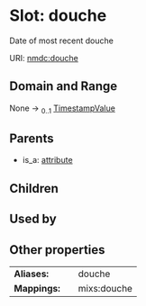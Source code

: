 
# Slot: douche


Date of most recent douche

URI: [nmdc:douche](https://microbiomedata/meta/douche)


## Domain and Range

None &#8594;  <sub>0..1</sub> [TimestampValue](TimestampValue.md)

## Parents

 *  is_a: [attribute](attribute.md)

## Children


## Used by


## Other properties

|  |  |  |
| --- | --- | --- |
| **Aliases:** | | douche |
| **Mappings:** | | mixs:douche |

